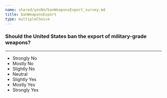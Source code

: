 ```yaml
---
name: shared/yesNo/banWeaponsExport_survey.md
title: banWeaponsExport
type: multipleChoice
---
```


### Should the United States ban the export of military-grade weapons?

---

- Strongly No
- Mostly No
- Slightly No
- Neutral
- Slightly Yes
- Mostly Yes
- Strongly Yes

